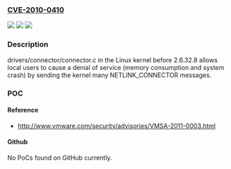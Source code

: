 ### [CVE-2010-0410](https://cve.mitre.org/cgi-bin/cvename.cgi?name=CVE-2010-0410)
![](https://img.shields.io/static/v1?label=Product&message=n%2Fa&color=blue)
![](https://img.shields.io/static/v1?label=Version&message=n%2Fa&color=blue)
![](https://img.shields.io/static/v1?label=Vulnerability&message=n%2Fa&color=brighgreen)

### Description

drivers/connector/connector.c in the Linux kernel before 2.6.32.8 allows local users to cause a denial of service (memory consumption and system crash) by sending the kernel many NETLINK_CONNECTOR messages.

### POC

#### Reference
- http://www.vmware.com/security/advisories/VMSA-2011-0003.html

#### Github
No PoCs found on GitHub currently.

